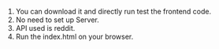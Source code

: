1. You can download it and directly run test the frontend code.
2. No need to set up Server.
3. API used is reddit.
4. Run the index.html on your browser.


